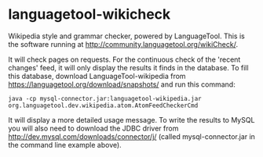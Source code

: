 languagetool-wikicheck
======================

Wikipedia style and grammar checker, powered by LanguageTool. This is the software running at
http://community.languagetool.org/wikiCheck/.

It will check pages on requests. For the continuous check of the 'recent changes' feed, it will
only display the results it finds in the database. To fill this database, download
LanguageTool-wikipedia from https://languagetool.org/download/snapshots/ and run this command:

    java -cp mysql-connector.jar:languagetool-wikipedia.jar org.languagetool.dev.wikipedia.atom.AtomFeedCheckerCmd

It will display a more detailed usage message. To write the results to MySQL you will also need to download the JDBC driver from 
http://dev.mysql.com/downloads/connector/j/ (called mysql-connector.jar in the command line example above).
